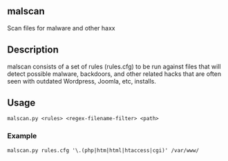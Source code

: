 ## malscan

Scan files for malware and other haxx

## Description

malscan consists of a set of rules (rules.cfg) to be run against files that will detect
possible malware, backdoors, and other related hacks that are often seen with outdated
Wordpress, Joomla, etc, installs.

## Usage

    malscan.py <rules> <regex-filename-filter> <path>

### Example
    malscan.py rules.cfg '\.(php|htm|html|htaccess|cgi)' /var/www/

